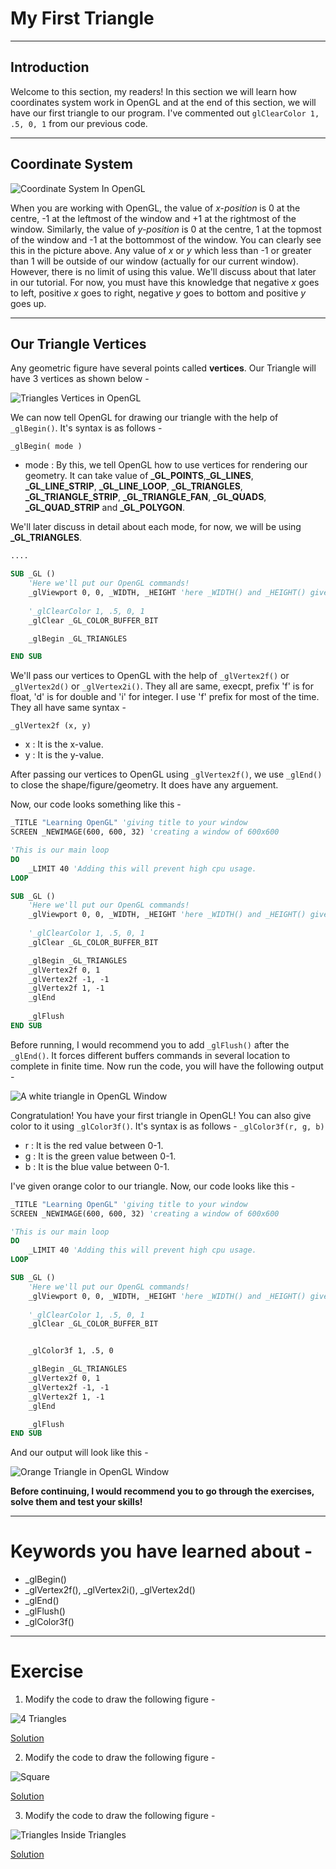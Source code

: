 # My First Triangle
***
## Introduction
Welcome to this section, my readers! In this section we will learn how coordinates system work in OpenGL and at the end of this 
section, we will have our first triangle to our program. I've commented out `glClearColor 1, .5, 0, 1` from our previous code.

***

## Coordinate System
![Coordinate System In OpenGL](https://raw.githubusercontent.com/AshishKingdom/OpenGL-Tutorials/gh-pages/images/first-triangle/coordinate_system.png)

When you are working with OpenGL, the value of _x-position_ is 0 at the centre, -1 at the leftmost of the window and +1 at the rightmost of the window. Similarly, the value of _y-position_ is 0 at the centre, 1 at the topmost of the window and -1 at the bottommost of the window. You can clearly see this in the picture above. Any value of _x_ or _y_ which less than -1 or greater than 1 will be outside of our window (actually for our current window). However, there is no limit of using this value. We'll discuss about that later in our tutorial. For now, you must have this knowledge that negative _x_ goes to left, positive _x_ goes to right, negative _y_ goes to bottom and positive _y_ goes up. 

***

## Our Triangle Vertices

Any geometric figure have several points called **vertices**. Our Triangle will have 3 vertices as shown below -

![Triangles Vertices in OpenGL](https://raw.githubusercontent.com/AshishKingdom/OpenGL-Tutorials/gh-pages/images/first-triangle/triangles_vertices.png)

We can now tell OpenGL for drawing our triangle with the help of `_glBegin()`. It's syntax is as follows -

`_glBegin( mode )`

- mode : By this, we tell OpenGL how to use vertices for rendering our geometry. It can take value of **\_GL_POINTS**,**\_GL_LINES**, **\_GL_LINE_STRIP**, **\_GL_LINE_LOOP**, **\_GL_TRIANGLES**, **\_GL_TRIANGLE_STRIP**, **\_GL_TRIANGLE_FAN**, **\_GL_QUADS**, **\_GL_QUAD_STRIP** and **\_GL_POLYGON**.

We'll later discuss in detail about each mode, for now, we will be using **\_GL_TRIANGLES**.

```vb
....

SUB _GL ()
    'Here we'll put our OpenGL commands!
    _glViewport 0, 0, _WIDTH, _HEIGHT 'here _WIDTH() and _HEIGHT() gives the width and height of our window. 
    
    '_glClearColor 1, .5, 0, 1
    _glClear _GL_COLOR_BUFFER_BIT

    _glBegin _GL_TRIANGLES

END SUB

```

We'll pass our vertices to OpenGL with the help of `_glVertex2f()` or `_glVertex2d()` or `_glVertex2i()`. They all are same, execpt, prefix 'f' is for float, 'd' is for double and 'i' for integer. I use 'f' prefix for most of the time. They all have same syntax -

`_glVertex2f (x, y)`

- x : It is the x-value.
- y : It is the y-value.

After passing our vertices to OpenGL using `_glVertex2f()`, we use `_glEnd()` to close the shape/figure/geometry. It does have
any arguement.

Now, our code looks something like this -

```vb
_TITLE "Learning OpenGL" 'giving title to your window
SCREEN _NEWIMAGE(600, 600, 32) 'creating a window of 600x600

'This is our main loop
DO
    _LIMIT 40 'Adding this will prevent high cpu usage.
LOOP

SUB _GL ()
    'Here we'll put our OpenGL commands!
    _glViewport 0, 0, _WIDTH, _HEIGHT 'here _WIDTH() and _HEIGHT() gives the width and height of our window.
    
    '_glClearColor 1, .5, 0, 1
    _glClear _GL_COLOR_BUFFER_BIT

    _glBegin _GL_TRIANGLES
    _glVertex2f 0, 1
    _glVertex2f -1, -1
    _glVertex2f 1, -1
    _glEnd
    
    _glFlush
END SUB
```

Before running, I would recommend you to add `_glFlush()` after the `_glEnd()`. It forces different buffers commands in several location to complete in finite time. Now run the code, you will have the following output -

![A white triangle in OpenGL Window](https://raw.githubusercontent.com/AshishKingdom/OpenGL-Tutorials/gh-pages/images/first-triangle/white_triangle_window.png)

Congratulation! You have your first triangle in OpenGL! You can also give color to it using `_glColor3f()`. It's syntax
is as follows -
`_glColor3f(r, g, b)`
- r : It is the red value between 0-1.
- g : It is the green value between 0-1.
- b : It is the blue value between 0-1.

I've given orange color to our triangle. Now, our code looks like this -

```vb
_TITLE "Learning OpenGL" 'giving title to your window
SCREEN _NEWIMAGE(600, 600, 32) 'creating a window of 600x600

'This is our main loop
DO
    _LIMIT 40 'Adding this will prevent high cpu usage.
LOOP

SUB _GL ()
    'Here we'll put our OpenGL commands!
    _glViewport 0, 0, _WIDTH, _HEIGHT 'here _WIDTH() and _HEIGHT() gives the width and height of our window.
    
    '_glClearColor 1, .5, 0, 1
    _glClear _GL_COLOR_BUFFER_BIT


    _glColor3f 1, .5, 0

    _glBegin _GL_TRIANGLES
    _glVertex2f 0, 1
    _glVertex2f -1, -1
    _glVertex2f 1, -1
    _glEnd

    _glFlush
END SUB

```

And our output will look like this -  

![Orange Triangle in OpenGL Window](https://raw.githubusercontent.com/AshishKingdom/OpenGL-Tutorials/gh-pages/images/first-triangle/orange_triangle_window.png)


**Before continuing, I would recommend you to go through the exercises, solve them and test your skills!**

***
# Keywords you have learned about -
- \_glBegin()
- \_glVertex2f(), \_glVertex2i(), \_glVertex2d()
- \_glEnd()
- \_glFlush()
- \_glColor3f()

***
# Exercise
1. Modify the code to draw the following figure -

![4 Triangles](https://raw.githubusercontent.com/AshishKingdom/OpenGL-Tutorials/gh-pages/images/first-triangle/exercise_1.png)

[Solution](https://ashishkingdom.github.io/OpenGL-Tutorials/first-triangle/solution-1/)

2. Modify the code to draw the following figure -

![Square](https://raw.githubusercontent.com/AshishKingdom/OpenGL-Tutorials/gh-pages/images/first-triangle/exercise_2.png)

[Solution](https://ashishkingdom.github.io/OpenGL-Tutorials/first-triangle/solution-2/)

3. Modify the code to draw the following figure -

![Triangles Inside Triangles](https://raw.githubusercontent.com/AshishKingdom/OpenGL-Tutorials/gh-pages/images/first-triangle/exercise_3.png)

[Solution](https://ashishkingdom.github.io/OpenGL-Tutorials/first-triangle/solution-3/)
